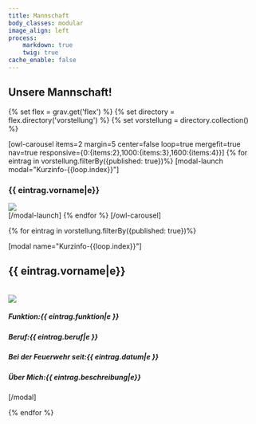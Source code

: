 ```yaml
---
title: Mannschaft
body_classes: modular
image_align: left
process:
    markdown: true
    twig: true
cache_enable: false
---
```


## Unsere Mannschaft!

{% set flex = grav.get('flex') %}
{% set directory = flex.directory('vorstellung') %}
{% set vorstellung = directory.collection() %}


<script type="module">
$(document).delegate('.modal-toggle', 'click', function(e) {
var modal = $(this).attr('data-modal');

    $(modal).addClass('active');

    e.preventDefault();
});

$(document).delegate('.modal-close', 'click', function(e) {
$(this).closest('.modal').removeClass('active');
e.preventDefault();
});
</script>

[owl-carousel items=2 margin=5 center=false loop=true mergefit=true nav=true responsive={0:{items:2},1000:{items:3},1600:{items:4}}]
   {% for eintrag in vorstellung.filterBy({published: true})%}
[modal-launch modal="Kurzinfo-{{loop.index}}"]   
   <article class="">
      <div class="modal-toggle" data-modal="#{{ eintrag.name|e}}{{ eintrag.vorname|e}}">
         <div class="">
            <h3 class="">
               {{ eintrag.vorname|e}}
            </h3>
         </div>
         <img class="" src="user/images/vorstellung-images/{{ eintrag.picked_image }}" style="aspect-ratio: 1/1; object-fit: cover;"/>
      </div>
   </article>
[/modal-launch]
   {% endfor %}
[/owl-carousel]

{% for eintrag in vorstellung.filterBy({published: true})%}

[modal name="Kurzinfo-{{loop.index}}"]<h2>{{ eintrag.vorname|e}}</h3><br><img class="modal-image" src="user/images/vorstellung-images/{{ eintrag.picked_image }} "/><br><h5><span><strong>Funktion:</strong>{{ eintrag.funktion|e }}</span></h5><h5><span><strong>Beruf:</strong>{{ eintrag.beruf|e }}</span></h5><h5><span><strong>Bei der Feuerwehr seit:</strong>{{ eintrag.datum|e }}</span></h5><h5><span><strong>Über Mich:</strong>{{ eintrag.beschreibung|e}}</span></h5>[/modal]
   
      
  






{% endfor %}
